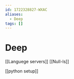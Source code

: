 ```yaml
---
id: 1722328827-WXAC
aliases:
  - Deep
tags: []
---
```


# Deep

[[Languege servers]]
[[Null-ls]]


[[python setup]]
